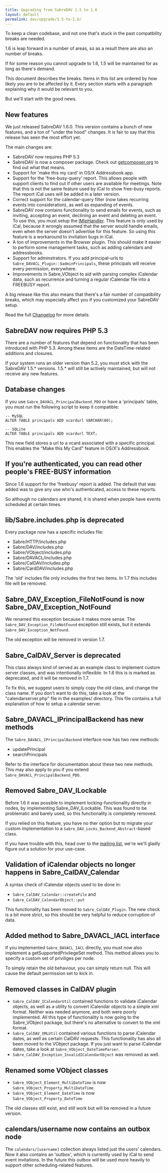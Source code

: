 ```yaml
---
title: Upgrading from SabreDAV 1.5 to 1.6
layout: default
permalink: dav/upgrade/1.5-to-1.6/
---
```


To keep a clean codebase, and not one that's stuck in the past compatbility
breaks are needed.

1.6 is leap forward in a number of areas, so as a result there are also an
number of breaks.

If for some reason you cannot upgrade to 1.6, 1.5 will be maintained for as
long as there's demand.

This document describes the breaks. Items in this list are ordered by how
likely you are to be affected by it. Every section starts with a paragraph
explaining why it would be relevant to you.

But we'll start with the good news.

New features
------------

We just released SabreDAV 1.6.0. This version contains a bunch of new
features, and a ton of "under the hood" changes. It is fair to say that this
release has seen the most effort yet.

The main changes are:

* SabreDAV now requires PHP 5.3
* SabreDAV is now a composer package. Check out [getcomposer.org][1] to find
  out what that means.
* Support for 'make this my card' in OS/X Addressbook.app.
* Support for the 'free-busy-query' report. This allows people with support
  clients to find out if other users are available for meetings. Note that
  this is not the same feature used by iCal to show free-busy reports. The
  report iCal uses will be added in a later version.
* Correct support for the calendar-query filter (now takes recurring events
  into consideration), as well as expanding of events.
* SabreDAV now contains functionality to send emails for events, such as
  inviting, accepting an event, declining an event and deleting an event. To
  use this, you must setup the [IMipHandler](/dav/imiphandler). This feature
  is only used by iCal, because it wrongly assumed that the server would
  handle emails, even when the server doesn't advertise for this feature. So
  using this feature is a workaround to invitation bugs in iCal.
* A ton of improvements in the Browser plugin. This should make it easier to
  perform some management tasks, such as adding calendars and addressbooks.
* Support for adminstrators. If you add principal-urls to
  `Sabre_DAVACL_Plugin::$adminPrincipals`, these principals will receive every
  permission, everywhere.
* Improvements in Sabre_VObject to aid with parsing complex iCalendar data,
  such as recurrence and turning a regular iCalendar file into a FREEBUSY
  report.

A big release like this also means that there's a fair number of compatibility
breaks, which may especially affect you if you customized your SabreDAV setup.

Read the full [Changelog][2] for more details.


SabreDAV now requires PHP 5.3
-----------------------------

There are a number of features that depend on functionality that has been
introduced with PHP 5.3. Among these items are the DateTime-related additions
and closures.

If your system runs an older version than 5.2, you must stick with the SabreDAV
1.5.* versions. 1.5.* will still be actively maintained, but will not receive 
any new features.


Database changes
----------------

If you use `Sabre_DAVACL_PrincipalBackend_PDO` or have a 'principals' table,
you must run the following script to keep it compatible:

    -- MySQL
    ALTER TABLE principals ADD vcardurl VARCHAR(80);

    -- SQLite
    ALTER TABLE principals ADD vcardurl TEXT;

This new field stores a url to a vcard associated with a specific principal.
This enables the "Make this My Card" feature in OS/X's Addressbook.


If you're authenticated, you can read other people\'s FREE-BUSY information
---------------------------------------------------------------------------

Since 1.6 support for the 'freebusy' report is added. The default that was
added was to give any use who's authenticated, access to these reports.

So although no calendars are shared, it is shared when people have events
scheduled at certain times.


lib/Sabre.includes.php is deprecated
------------------------------------

Every package now has a specific includes file:

* Sabre/HTTP/includes.php
* Sabre/DAV/includes.php
* Sabre/VObject/includes.php
* Sabre/DAVACL/includes.php
* Sabre/CalDAV/includes.php
* Sabre/CardDAV/includes.php

The 'old' includes file only includes the first two items. In 1.7 this includes
file will be removed.


Sabre_DAV_Exception_FileNotFound is now Sabre_DAV_Exception_NotFound
--------------------------------------------------------------------

We renamed this exception because it makes more sense.
The `Sabre_DAV_Exception_FileNotFound` exception still exists, but
it extends `Sabre_DAV_Exception_NotFound`.

The old exception will be removed in version 1.7.


Sabre_CalDAV_Server is deprecated
---------------------------------

This class always kind of served as an example class to implement custom server
classes, and was intentionally inflexible. In 1.6 this is is marked as
deprecated, and it will be removed in 1.7.

To fix this, we suggest users to simply copy the old class, and change the
class name. If you don't want to do this, take a look at the
"calendarserver.php" file in the examples/ directory. This file contains a
full explanation of how to setup a calendar server.  


Sabre_DAVACL_IPrincipalBackend has new methods
----------------------------------------------

The `Sabre_DAVACL_IPrincipalBackend` interface now has two new methods:

* updatePrincipal
* searchPrincipals

Refer to the interface for documentation about these two new methods. This may
also apply to you if you extend `Sabre_DAVACL_PrincipalBackend_PDO`.


Removed Sabre_DAV_ILockable
---------------------------

Before 1.6 it was possible to implement locking-functionality directly in
nodes, by implementing Sabre_DAV_ILockable. This was found to be problematic
and barely used, so this functionality is completely removed.

If you relied on this feature, you have no ther option but to migrate your
custom implementation to a `Sabre_DAV_Locks_Backend_Abstract`-based class.

If you have trouble with this, head over to the [mailing list][3], we're we'll
gladly figure out a solution for your use-case.


Validation of iCalendar objects no longer happens in Sabre_CalDAV_Calendar
--------------------------------------------------------------------------

A syntax check of iCalendar objects used to be done in:

* `Sabre_CalDAV_Calendar::createFile` and
* `Sabre_CalDAV_CalendarObject::put` 

This functionality has been moved to `Sabre_CalDAV_Plugin`. The new check is a
bit more strict, so this should be very helpful to reduce corruption of data.


Added method to Sabre_DAVACL_IACL interface
-------------------------------------------

If you implemented `Sabre_DAVACL_IACL` directly, you must now also implement a
getSupportedPrivilegeSet method. This method allows you to specify a custom set
of priviliges per node.

To simply retain the old behaviour, you can simply return null. This will cause
the default permission set to kick in.


Removed classes in CalDAV plugin
--------------------------------

* `Sabre_CalDAV_ICalendarUtil` contained functions to validate iCalendar
  objects, as well as a utility to convert iCalendar objects to a simple xml
  format. Neither was needed anymore, and both were poorly implemented. All
  this type of functionality is now going to the Sabre_VObject package, but
  there's no alternative to convert to the xml format.
* `Sabre_CalDAV_XMLUtil` contained various functions to parse iCalendar dates,
  as well as certain CalDAV requests. This functionality has also all been
  moved to the VObject package. If you just want to parse iCalendar dates,
  take a look at `Sabre_VObject_DateTimeParser`.
* `Sabre_CalDAV_Exception_InvalidICalendarObject` was removed as well.


Renamed some VObject classes
----------------------------

  * `Sabre_VObject_Element_MultiDateTime` is now `Sabre_VObject_Property_MultiDateTime`
  * `Sabre_VObject_Element_DateTime` is now `Sabre_VObject_Property_DateTime`

The old classes still exist, and still work but will be removed in a future version.


calendars/username now contains an outbox node
----------------------------------------------

The `calendars/[username]` collection always listed just the users' calendars.
Now it also contains an 'outbox', which is currently used by iCal to send event
invitations. In the future this outbox will be used more heavily to support
other scheduling-related features.

[1]: https://getcomposer.org/ 
[2]: https://github.com/sabre-io/dav/blob/1.6.0/ChangeLog
[3]: http://groups.google.com/group/sabredav-discuss

